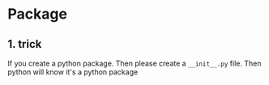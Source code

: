 # Package

## 1. trick

If you create a python package. Then please create a `__init__.py` file. Then python will know it's a python package